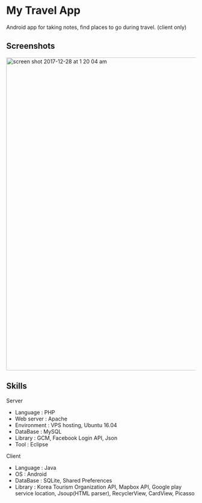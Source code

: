 # My Travel App
Android app for taking notes, find places to go during travel. (client only)

Screenshots
-----------
<img width="831" alt="screen shot 2017-12-28 at 1 20 04 am" src="https://user-images.githubusercontent.com/23310187/34387398-46e18368-eb71-11e7-8de8-c0b9d6b0ed03.png">


Skills
-------
Server

* Language : PHP
* Web server : Apache
* Environment : VPS hosting, Ubuntu 16.04
* DataBase : MySQL
* Library : GCM, Facebook Login API, Json
* Tool : Eclipse


Client

* Language : Java
* OS : Android
* DataBase : SQLite, Shared Preferences
* Library : Korea Tourism Organization API, Mapbox API, Google play service location, Jsoup(HTML parser), RecyclerView, CardView, Picasso
